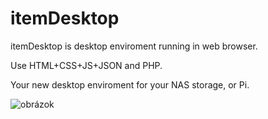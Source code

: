 # itemDesktop
itemDesktop is desktop enviroment running in web browser.

Use HTML+CSS+JS+JSON and PHP.

Your new desktop enviroment for your NAS storage, or Pi.

![obrázok](https://user-images.githubusercontent.com/30869462/163029407-f14f4dce-e555-4b84-b791-66a941c3252a.png)
